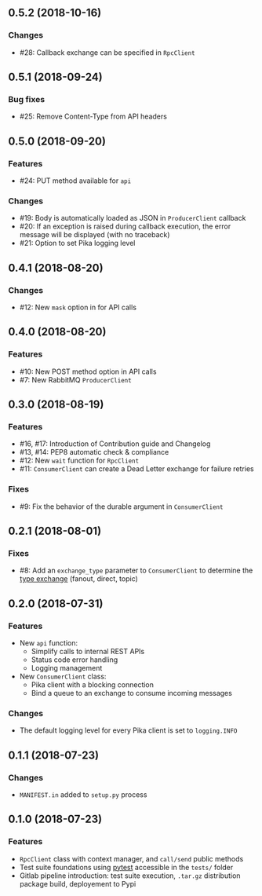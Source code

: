 ## 0.5.2 (2018-10-16)

### Changes

* #28: Callback exchange can be specified in `RpcClient`

## 0.5.1 (2018-09-24)

### Bug fixes

* #25: Remove Content-Type from API headers

## 0.5.0 (2018-09-20)

### Features

* #24: PUT method available for `api`

### Changes

* #19: Body is automatically loaded as JSON in `ProducerClient` callback
* #20: If an exception is raised during callback execution, the error message will be displayed (with no traceback)
* #21: Option to set Pika logging level


## 0.4.1 (2018-08-20)

### Changes

* #12: New `mask` option in for API calls 

## 0.4.0 (2018-08-20)

### Features

* #10: New POST method option in API calls
* #7: New RabbitMQ `ProducerClient`

## 0.3.0 (2018-08-19)

### Features

* #16, #17: Introduction of Contribution guide and Changelog
* #13, #14: PEP8 automatic check & compliance
* #12: New `wait` function for `RpcClient`
* #11: `ConsumerClient` can create a Dead Letter exchange for failure retries

### Fixes

* #9: Fix the behavior of the durable argument in `ConsumerClient`

## 0.2.1 (2018-08-01)

### Fixes

* #8: Add an `exchange_type` parameter to `ConsumerClient` to determine the [type exchange](https://www.rabbitmq.com/tutorials/tutorial-four-python.html) (fanout, direct, topic)

## 0.2.0 (2018-07-31)

### Features

* New `api` function: 
  * Simplify calls to internal REST APIs
  * Status code error handling
  * Logging management
* New `ConsumerClient` class: 
  * Pika client with a blocking connection
  * Bind a queue to an exchange to consume incoming messages

### Changes

*  The default logging level for every Pika client is set to `logging.INFO`

## 0.1.1 (2018-07-23)

### Changes

* `MANIFEST.in` added to `setup.py` process

## 0.1.0 (2018-07-23)

### Features

* `RpcClient` class with context manager, and `call/send` public methods 
* Test suite foundations using [pytest](https://docs.pytest.org/en/latest/) accessible in the `tests/` folder
* Gitlab pipeline introduction: test suite execution, `.tar.gz` distribution package build, deployement to Pypi